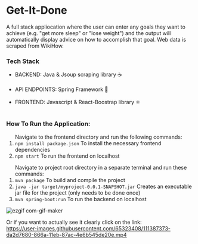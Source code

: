 # Get-It-Done
A full stack appliocation where the user can enter any goals they want to achieve (e.g. "get more sleep" or "lose weight") and the output will automatically display advice on how to accomplish that goal. Web data is scraped from WikiHow.

<h3>Tech Stack</h3> 
  <ul>
    <li>BACKEND: Java & Jsoup scraping library ☕</li><br>
    <li>API ENDPOINTS: Spring Framework 🌷</li><br>
    <li>FRONTEND: Javascript & React-Boostrap library ⚛️</li><br>
  </ul>
<h3>How To Run the Application:<br></h3>
<ol>
  Navigate to the frontend directory and run the following commands:
  <li><code>npm install package.json</code> To install the necessary frontend dependencies</li>
    <li><code>npm start</code> To run the frontend on localhost</li>
 </ol>
 <ol>
  Navigate to project root directory in a separate terminal and run these commands:
    <li><code>mvn package</code> To build and compile the project</li>
    <li><code>java -jar target/myproject-0.0.1-SNAPSHOT.jar</code> Creates an executable jar file for the project (only needs to be done once)</li>
    <li><code>mvn spring-boot:run</code> To run the backend on localhost</li>
</ol>

![ezgif com-gif-maker](https://user-images.githubusercontent.com/65323408/111387446-f7fadb80-866a-11eb-99e3-7bc34a2e95ec.gif)

Or if you want to actually see it clearly click on the link: <br>
https://user-images.githubusercontent.com/65323408/111387373-da2d7680-866a-11eb-87ac-4e6b545de20e.mp4
